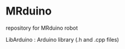 # MRduino
<p>repository  for MRduino robot </p>
<p>LibArduino : Arduino library (.h and .cpp files) </p>